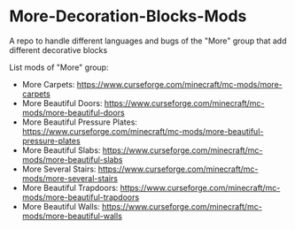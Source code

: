 # More-Decoration-Blocks-Mods
A repo to handle different languages and bugs of the "More" group that add different decorative blocks

List mods of "More" group: 
<!-- - More Buttons:                            https://www.curseforge.com/minecraft/mc-mods/more-buttons -->
- More Carpets:                            https://www.curseforge.com/minecraft/mc-mods/more-carpets
- More Beautiful Doors:                    https://www.curseforge.com/minecraft/mc-mods/more-beautiful-doors
- More Beautiful Pressure Plates:          https://www.curseforge.com/minecraft/mc-mods/more-beautiful-pressure-plates
- More Beautiful Slabs:                    https://www.curseforge.com/minecraft/mc-mods/more-beautiful-slabs
- More Several Stairs:                     https://www.curseforge.com/minecraft/mc-mods/more-several-stairs
- More Beautiful Trapdoors:                https://www.curseforge.com/minecraft/mc-mods/more-beautiful-trapdoors
- More Beautiful Walls:                    https://www.curseforge.com/minecraft/mc-mods/more-beautiful-walls
